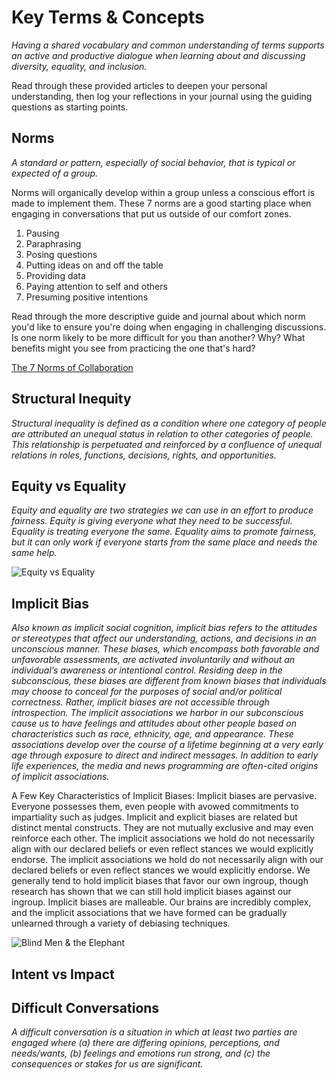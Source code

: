 # Key Terms & Concepts  

*Having a shared vocabulary and common understanding of terms supports an active and productive dialogue when learning about and discussing diversity, equality, and inclusion.*

Read through these provided articles to deepen your personal understanding, then log your reflections in your journal using the guiding questions as starting points.

## Norms  
*A standard or pattern, especially of social behavior, that is typical or expected of a group.*  

Norms will organically develop within a group unless a conscious effort is made to implement them. These 7 norms are a good starting place when engaging in conversations that put us outside of our comfort zones.

1) Pausing  
2) Paraphrasing  
3) Posing questions  
4) Putting ideas on and off the table  
5) Providing data  
6) Paying attention to self and others  
7) Presuming positive intentions  

Read through the more descriptive guide and journal about which norm you'd like to ensure you're doing when engaging in challenging discussions. Is one norm likely to be more difficult for you than another? Why? What benefits might you see from practicing the one that's hard?

[The 7 Norms of Collaboration](https://docs.google.com/a/launchacademy.co/document/d/1w7sw8zIF1IJzBwF-Ld9EJ74wMLqrkC90aEyzzuSEiYk/edit?usp=sharing)

## Structural Inequity  

*Structural inequality is defined as a condition where one category of people are attributed an unequal status in relation to other categories of people. This relationship is perpetuated and reinforced by a confluence of unequal relations in roles, functions, decisions, rights, and opportunities.*

## Equity vs Equality  

*Equity and equality are two strategies we can use in an effort to produce fairness. Equity is giving everyone what they need to be successful. Equality is treating everyone the same. Equality aims to promote fairness, but it can only work if everyone starts from the same place and needs the same help.*  

![Equity vs Equality](http://culturalorganizing.org/wp-content/uploads/2016/10/IISC_EqualityEquity.jpg)

## Implicit Bias  

*Also known as implicit social cognition, implicit bias refers to the attitudes or stereotypes that affect our understanding, actions, and decisions in an unconscious manner.  These biases, which encompass both favorable and unfavorable assessments, are activated involuntarily and without an individual’s awareness or intentional control.  Residing deep in the subconscious, these biases are different from known biases that individuals may choose to conceal for the purposes of social and/or political correctness.  Rather, implicit biases are not accessible through introspection. The implicit associations we harbor in our subconscious cause us to have feelings and attitudes about other people based on characteristics such as race, ethnicity, age, and appearance.  These associations develop over the course of a lifetime beginning at a very early age through exposure to direct and indirect messages.  In addition to early life experiences, the media and news programming are often-cited origins of implicit associations.*  

A Few Key Characteristics of Implicit Biases: Implicit biases are pervasive.  Everyone possesses them, even people with avowed commitments to impartiality such as judges. Implicit and explicit biases are related but distinct mental constructs.  They are not mutually exclusive and may even reinforce each other. The implicit associations we hold do not necessarily align with our declared beliefs or even reflect stances we would explicitly endorse. The implicit associations we hold do not necessarily align with our declared beliefs or even reflect stances we would explicitly endorse. We generally tend to hold implicit biases that favor our own ingroup, though research has shown that we can still hold implicit biases against our ingroup. Implicit biases are malleable.  Our brains are incredibly complex, and the implicit associations that we have formed can be gradually unlearned through a variety of debiasing techniques.

![Blind Men & the Elephant](https://s-media-cache-ak0.pinimg.com/originals/62/ce/e1/62cee1cca5a056b244781678c9d14202.jpg)  

## Intent vs Impact  



## Difficult Conversations  

*A difficult conversation is a situation in which at least two parties are engaged where (a) there are differing opinions, perceptions, and needs/wants, (b) feelings and emotions run strong, and (c) the consequences or stakes for us are significant.*
